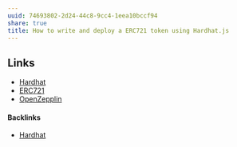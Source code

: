 ```yaml
---
uuid: 74693802-2d24-44c8-9cc4-1eea10bccf94
share: true
title: How to write and deploy a ERC721 token using Hardhat.js
---
```

## Links

* [Hardhat](../2ca7d8ef-95bc-4f40-94fb-2054b0717c3c)
* [ERC721](../36572430-69db-43ab-ab20-7228c84920df)
* [OpenZepplin](../1522137f-093c-4f7f-8719-eed40c3db26f)

#### Backlinks

* [Hardhat](/2ca7d8ef-95bc-4f40-94fb-2054b0717c3c)